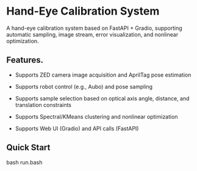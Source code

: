 # Hand-Eye Calibration System

A hand-eye calibration system based on FastAPI + Gradio, supporting automatic sampling, image stream, error visualization, and nonlinear optimization.
## Features.

   - Supports ZED camera image acquisition and AprilTag pose estimation

   - Supports robot control (e.g., Aubo) and pose sampling

   - Supports sample selection based on optical axis angle, distance, and translation constraints

   - Supports Spectral/KMeans clustering and nonlinear optimization

   - Supports Web UI (Gradio) and API calls (FastAPI)

## Quick Start

bash run.bash